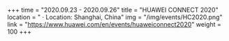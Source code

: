 +++ 
time = "2020.09.23 - 2020.09.26" 
title = "HUAWEI CONNECT 2020" 
location = " · Location: Shanghai, China" 
img = "/img/events/HC2020.png" 
link = "https://www.huawei.com/en/events/huaweiconnect2020"
weight = 100
+++
